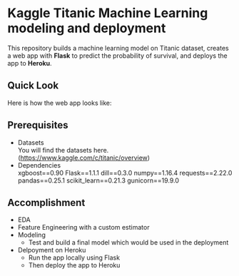 # Kaggle Titanic Machine Learning modeling and deployment
This repository builds a machine learning model on Titanic dataset, creates a web app with **Flask** to predict the probability of survival, and deploys the app to **Heroku**.

## Quick Look
Here is how the web app looks like:

 
## Prerequisites
- Datasets  
You will find the datasets here. (https://www.kaggle.com/c/titanic/overview)  
- Dependencies  
xgboost==0.90
Flask==1.1.1
dill==0.3.0
numpy==1.16.4
requests==2.22.0
pandas==0.25.1
scikit_learn==0.21.3
gunicorn==19.9.0 

## Accomplishment  
- EDA  
- Feature Engineering with a custom estimator  
- Modeling  
  - Test and build a final model which would be used in the deployment  
- Delpoyment on Heroku  
  - Run the app locally using Flask  
  - Then deploy the app to Heroku  
